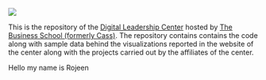 ![](images/dlrc.jpg)

This is the repository of the [Digital Leadership
Center](https://www.cass.city.ac.uk/faculties-and-research/centres/digital-leadership-research-centre)
hosted by [The Business School (formerly Cass)](https://www.cass.city.ac.uk/).
The repository contains contains the code along with sample data behind the
visualizations reported in the website of the center along with the projects
carried out by the affiliates of the center.

Hello my name is Rojeen